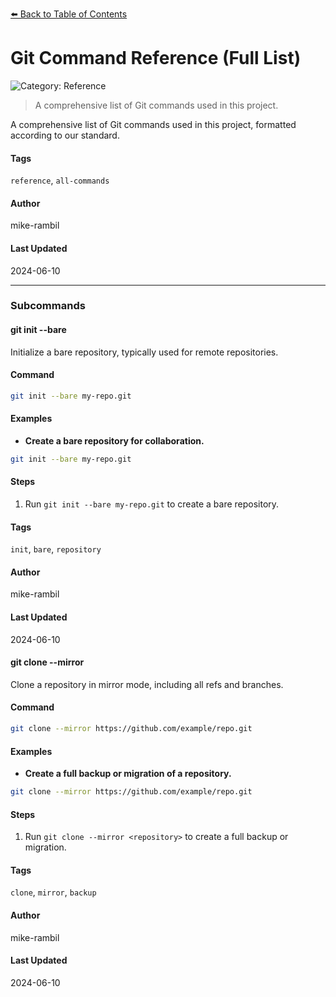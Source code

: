 [⬅️ Back to Table of Contents](../README.md#git-command-reference-full-list)

# Git Command Reference (Full List)


![Category: Reference](https://img.shields.io/badge/Category-Reference-blue)
> A comprehensive list of Git commands used in this project.

A comprehensive list of Git commands used in this project, formatted according to our standard.


#### Tags
`reference`, `all-commands`

#### Author
mike-rambil

#### Last Updated
2024-06-10

---

### Subcommands
#### git init --bare
Initialize a bare repository, typically used for remote repositories.

#### Command
```sh
git init --bare my-repo.git
```

#### Examples
- **Create a bare repository for collaboration.**


```sh
git init --bare my-repo.git
```


#### Steps
1. Run `git init --bare my-repo.git` to create a bare repository.


#### Tags
`init`, `bare`, `repository`

#### Author
mike-rambil

#### Last Updated
2024-06-10

#### git clone --mirror <repository>
Clone a repository in mirror mode, including all refs and branches.

#### Command
```sh
git clone --mirror https://github.com/example/repo.git
```

#### Examples
- **Create a full backup or migration of a repository.**


```sh
git clone --mirror https://github.com/example/repo.git
```


#### Steps
1. Run `git clone --mirror <repository>` to create a full backup or migration.


#### Tags
`clone`, `mirror`, `backup`

#### Author
mike-rambil

#### Last Updated
2024-06-10

